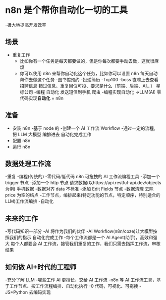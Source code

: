 # n8n 是个帮你自动化一切的工具

-极大地提高开发效率

## 场景

- 重复工作
  - 比如你有一个任务是每天都要做的，但是你每次都要手动去做，这就很麻烦
  - 你可以使用 n8n 来帮你自动化这个任务，比如你可以设置 n8n 每天自动帮你去做这个任务 -图书馆预约 -投递简历
    -Top100
    -boss 直聘上去查看招聘信息
    错过信息、重复岗位可投、要求是什么（前端、后端、AI...）
    星标公司 -编程 自动化 发送短信到手机
    爬虫 -编程实现自动化 ->LLM(AI) 零代码实现**自动化** = n8n

## 准备

- 安装 n8n -基于 node 的 -创建一个 AI 工作流 Workflow -通过一定的流程，把 LLM 大模型 编排进去 自动化完成工作
- 配置 n8n
- 运行 n8n

## 数据处理工作流

-重复 -编程(传统的) -零代码/低代码 n8n 可拖拽的 AI 工作流编程工具 -添加一个 trigger 节点 -添加一个 http 节点 请求数据(以https://api.restful-api.dev/objects为例)
手机数据 -数据对齐
data 不标准 -添加 Edit Fields 节点 -数据清理
去除 price 为空的结点 -工作节点，编排起来(特定功能的节点，特定顺序，特别适合的 LLM)工作流编排 -自动化

## 未来的工作

-写代码知识一部分
-AI 将作为我们的伙伴
-AI Workflow(n8n/coze)让大模型按照我们的指示 自动化完成工作 -每个工作流都是一个 AI Agent(助手)，高效和强大
每个人都要会 AI 工作流，接管我们重复的工作，我们只需去指挥工作流，审核结果

## 如何做 AI+时代的工程师

-充分了解 LLM -哪些工作 AI 更擅长，交给 AI 工作流
-n8n 等 AI 工作流工具，基于工作节点、按工作流程编排、自动化执行
-0 代码，可视化、可拖拽
-JS+Python 去编码实现
